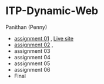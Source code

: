 # ITP-Dynamic-Web
Panithan (Penny)

* [assignment 01](https://github.com/PanithanPenny/ITP-Dynamic-Web/tree/ea55a37ec98e9f5ce9c645838c35ee2e0de91e2e/assignment%2001)  ,  [Live site](https://dw-capybara2.glitch.me)
* [assignment 02](https://github.com/PanithanPenny/ITP-Dynamic-Web/tree/bc322d52397e97b9e601fe580705ba84b1eafc66/assignment%2002%20) , 
* assignment 03
* assignment 04
* assignment 05
* assignment 06
* Final 
